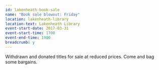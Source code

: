 ```yaml
---
id: lakenheath-book-sale
name: "Book sale blowout: Friday"
location: lakenheath-library
location-text: Lakenheath Library
event-start-date: 2017-03-31
event-start-time: 1700
event-end-time: 1900
breadcrumb: y
---
```


Withdrawn and donated titles for sale at reduced prices. Come and bag some bargains.
